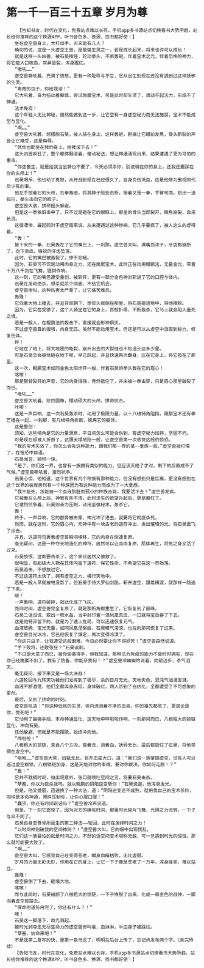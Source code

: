 # 第一千一百三十五章 岁月为尊
        【告知书友，时代在变化，免费站点难以长存，手机app多书源站点切换看书大势所趋，站长给你推荐的这个换源APP，听书音色多、换源、找书都好使！】
       坐在虚空兽身上，大打出手，古来能有几人？
       确切的说，这是一头虚空王兽，是最强生灵之一，若是成长起来，将来也许可以成仙！
       就是这样一头凶兽，被石昊按住，轮动拳头，不断轰砸，伴着宝术之光，伴着恐怖的神力，将它砸大口咳血，耳鼻皆裂，浑身猩红。
       “嗷吼……”
       虚空兽嘶吼着，充满了愤怒，更有一种耻辱与不甘，它从出生到现在还没有遇到过这样妖邪的生灵。
       “卑微的虫子，你给我滚！”
       它大吼着，奋力扭动着躯体，尝试施展宝术，可是此时却失灵了，调动不起法力，形成不了神通。
       法术免疫！
       这个年轻人无比神秘，居然能做到这一步，让它空有一身虚空秘力而无法施展，宝术不能成型与显化。
       “啊……”
       虚空兽大吼着，想摆脱石昊，被人骑在身上，这样轰砸，剧痛让它眼前发黑，骨头断裂的声音让它难受，这是侮辱。
       “凭你也配坐在我的身上，给我滚下去！”
       这头凶兽疯狂了，整个躯体翻滚着，催动秘法，想让神通涌现出来，结果遭遇了更为可怕的重击。
       “你这畜生，就是给我当坐骑也不要了，今天必须杀你，别说骑在你的身上，还我还要踩在你的头颅上！”
       石昊喝斥，他也动了真怒，从开战到现在已经很久了，自身负伤流血，这是他修为傲视同代后少有的事。
       他左手按着它的头颅，右拳轰砸，将其脖子险些击断，接着又是一拳，手臂弯曲，划出一道弧形，拳头击向它的眸子。
       虚空兽大骇，拼命摇头躲避。
       但是这一拳依旧击中了，只不过是砸在它的眼眶上，那里的骨头当即裂开，眼角崩裂，血液长流。
       这很凄惨，最起码对于虚空兽来说，从未遭遇过这种惨祸，它几乎要疯了，被人这么的虐待着。
       “轰！”
       接下来的一拳，石昊轰在了它的嘴巴上，一刹那，虚空兽大叫，满嘴血沫子，牙齿都崩断了，向下淌血，锋锐的牙齿坠落。
       此时，它的嘴巴被轰裂了，惨不忍睹。
       因为，石昊可不仅是动用肉身之力，还在施展宝术，此时正在动用鲲鹏法，无量金光，带着十万八千剑在飞舞，铿锵作响。
       这一刻，它的嘴巴遭受重创，被斩开，更有一部分金色神剑斩进了它的口腔与体内。
       石昊在发动绝杀，想杀就杀个彻底，不给它机会。
       虚空兽惨叫，这种伤害太严重了，让它痛苦难忍。
       轰隆！
       它向着大地上撞去，并且背部朝下，想仰头栽倒在那里，将石昊砸进地中，将他摆脱。
       因为，它实在受够了，这个人骑坐在它的身上，百般折辱，不断轰杀，它马上就会陷入垂死之境。
       若是一般人，在鲲鹏法的轰击下，直接就会形神俱灭。
       不过虚空兽真的很强，肉身无匹，虽然不能动用宝术，但还是可以从虚空中汲取到秘力，修复伤体。
       砰！
       它砸在了地上，将大地震的龟裂，崩开出去的大裂缝也不知道长达多少里。
       可是石昊怎会被他砸在地下呢，早已跃起，并且快速再次翻身，压在它身上，将它按在了那里。
       这一次，鲲鹏宝术如同金色太阳炸开一般，伴着石昊的拳头轰在它的眉心！
       喀嚓！
       那是额骨裂开的声音，它的肉身很强，竟然抵住了，并未被一拳击穿，只是眉心那里破裂了而已。
       “嗷吼……”
       虚空兽大吼着，怒目圆睁，摆动硕大的头颅，拼命抗击。
       咔嚓！
       这是一声巨响，这一次石昊轰杀时，动用了极限力量，以十八根犄角阻挡，跟那宝术还有拳芒撞在一起。一刹那，有几根犄角折断，脱离它的躯体。
       这是重创！
       须知，这些犄角是它的力量源泉，平日间怎么可能会伤到，有虚空秘力加持，坚固不朽。
       可是现在却被人折断了，这跟天塌地陷一般，让虚空兽第一次感觉这般的惊恐。
       “我的宝术失效了，你怎么会有这种能力，跟我们那一界的某一皇族一般。”虚空兽被打懵了，在惶恐中自语。
       石昊闻言，顿时一惊。
       “是了，你们这一界，也曾有一族拥有类似的能力，但应该灭绝了才对，剩下的后裔成不了气候。”虚空兽嘶吼着，激烈抗争。
       石昊心惊，他知道，这个世界有几个种族有那种能力，但没有想到只是后裔，更没有想到在这个世界的彼岸居然有一个种族因为有这种能力而成为了一大皇族。
       “我不能死，怎能被一个血液肮脏而弱小的种族击毙，我要活下去！”虚空兽发疯。
       它被轰在头颅上后，神智有些不清，此时求生的欲望升起后，更是癫狂了。
       它激烈抗争着，石昊则奋力压制，动用至强秘术，轰杀它。
       轰！
       终于，一声巨响，它的额骨被击穿，神光冲了进去，就要将它彻底杀死。
       然而，就在这时，它的眉心内，元神中有一块古老的道符冲出，发出璀璨的光，将石昊震飞了出去。
       并且，这道符包裹着虚空兽瞬间横移，它的肉身在快速复原。
       毫无疑问，这是一种夺天地造化的神符，居然可以让血肉复原，肌体再生，将死之身又活了过来。
       石昊愤恨，这都要击杀了，这个家伙居然又被救了。
       很明显，有超级大人物在其体内留下道符，保它性命，不希望它在这一界殒落。
       石昊追击，不想放过它。
       不过这道符太快了，拥有虚空之力，横行天地中。
       若是一般人早就被甩没影了，但石昊手持大罗仙剑胎，斩开虚空，跟着横渡，就那样一路追了下来。
       啵！
       一声脆响，道符破碎，就此化成了飞灰。
       而同时间，虚空兽完全复原了，就是那断角都重生了，它恢复到了巅峰。
       石昊二话没说，取出一枚水晶，当中封印着一滴凤凰真血，一口就将宝血吞了下去。
       这是他特异留下的，就是为了遇上危局，可以迅速恢复元气。
       血液蒸腾，宝光无量，如同凤凰涅槃般，石昊精气滚滚，也在刹那间恢复了过来。
       虚空兽目光冰冷，它已经恢复了镇定，再次变得冷漠了。
       “你这只虫子，让我遭受这般磨难，今日必然要让你不得好死！”虚空兽森然说道。
       “手下败将，还敢张狂？”石昊讽刺。
       “不过是大意了而已，被你偷袭得手，但我知道，那种法力免疫的能力不能时时拥有，现在你已经施展不出了，我有了防备，你能奈我何！？”虚空兽冷幽幽的说着，向前迈步，杀气滔天。
       毫无疑问，接下来又是一场大决战！
       六道轮回与九转天功被他们发挥到了极尽，杀的日月无光，天地失色，混沌气汹涌澎湃。
       血液不断洒落，他们全都浑身赤红，身体破烂，两人杀到了白热化，全都遭受了不可想象的重创。
       最后，又到了拼命的时刻。
       虚空兽吼道：“你这种低贱的生灵，体内流淌着不净的血液，你的祖先都败了，更遑论是你，受死吧！”
       它动用了最强手段，本命神通显化，这天地中哗啦啦作响，一刹那间而已，八根粗大的锁链显化，冲向石昊。
       任他躲避，但就是不能摆脱，始终冲向他。
       “哗啦啦！”
       八根粗大的锁链，来自八个方向，盘着龙，淌着血，妖异无比，最后都锁住了石昊，将他禁锢在虚空中。
       “哈哈……”虚空兽大笑，凶猛无比，张开血盆大口，道：“我们这一族掌握虚空，没有人可以逃过虚空枷锁，八根锁链加身，这是天地对你的束缚，要对你裁决，你如何走脱！？”
       “轰！”
       它并不耽搁时间，怕出现意外，张口就喷吐空间之刃，将要石昊击杀。
       “孽畜，你以为能杀我吗，就以鲲鹏的阴阳逆变斩你！”石昊说道，他浑身发光。
       但是，他又蹙眉，迅速换了一种大法，道：“阴阳逆变还不成熟，就用我自己的宝术杀你，同样是本命神通，照样压制你，让你心服口服！”
       “蠢货，你还有时间说话吗？”虚空兽冷声说道。
       但是，下一刻它震惊了，因为对方的确有时间，那里时光碎片飞舞，光阴之力流转，一下子与众不同了。
       石昊自身至尊骨所诞生的第二种法——轮回，此时在演绎时间之力！
       “以时间神则破我的空间神则？！”虚空兽大叫，它的眼中出现慌乱。
       它们这一族最怕的就是时间之力，不然的话空间宝术堪称无敌，可一旦遇到时光的侵蚀，那么就可能要大败了。
       “啊……”
       虚空兽大叫，它感觉自己在变得苍老，瞬身血精枯败，无比虚弱。
       岁月的力量无影无形，作用在它的身上，让它一下子像是苍老了一万年，浑身痉挛，难以站立。
       轰隆！
       虚空兽倒了下去，砸塌大地。
       喀嚓！
       而与此同时，石昊崩断了八根粗大的锁链，一下子挣脱了出来，化成一尊金色的战神，一脚向着虚空兽踏去。
       “保命的道符用完了，你还有什么？！”
       噗！
       石昊这一脚落下，血光溅起。
       被时光剥夺走无尽生命力的虚空兽惨叫着，血淋淋，半边身子被踩烂。
       “孽畜，纳命来吧！”
       不是我第二章写的快，是第一章乌龙了，明明在后台上传了，忘记点发布两个字。（未完待续）
       【告知书友，时代在变化，免费站点难以长存，手机app多书源站点切换看书大势所趋，站长给你推荐的这个换源APP，听书音色多、换源、找书都好使！】